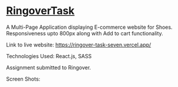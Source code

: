 # [RingoverTask](https://ringover-task-seven.vercel.app/)

A Multi-Page Application displaying E-commerce website for Shoes.
Responsiveness upto 800px along with Add to cart functionality.

Link to live website: https://ringover-task-seven.vercel.app/

Technologies Used: React.js, SASS

Assignment submitted to Ringover.

Screen Shots:
